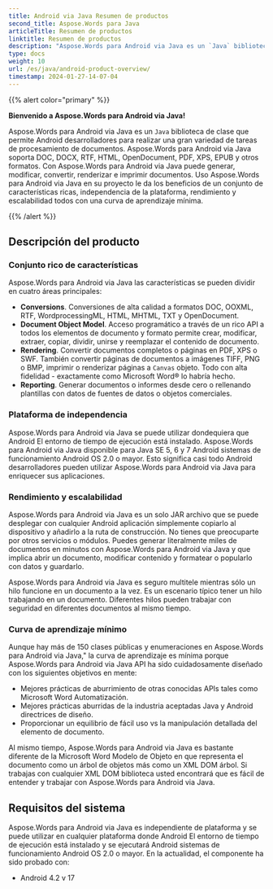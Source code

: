 ```yaml
---
title: Android via Java Resumen de productos
second_title: Aspose.Words para Java
articleTitle: Resumen de productos
linktitle: Resumen de productos
description: "Aspose.Words para Android via Java es un `Java` biblioteca de clase que permite Android desarrolladores para realizar una gran variedad de tareas de procesamiento de documentos."
type: docs
weight: 10
url: /es/java/android-product-overview/
timestamp: 2024-01-27-14-07-04
---
```


{{% alert color="primary" %}}

**Bienvenido a Aspose.Words para Android via Java!**

Aspose.Words para Android via Java es un `Java` biblioteca de clase que permite Android desarrolladores para realizar una gran variedad de tareas de procesamiento de documentos. Aspose.Words para Android via Java soporta DOC, DOCX, RTF, HTML, OpenDocument, PDF, XPS, EPUB y otros formatos. Con Aspose.Words para Android via Java puede generar, modificar, convertir, renderizar e imprimir documentos. Uso Aspose.Words para Android via Java en su proyecto le da los beneficios de un conjunto de características ricas, independencia de la plataforma, rendimiento y escalabilidad todos con una curva de aprendizaje mínima.

{{% /alert %}}

## Descripción del producto

### Conjunto rico de características

Aspose.Words para Android via Java las características se pueden dividir en cuatro áreas principales:

- **Conversions**. Conversiones de alta calidad a formatos DOC, OOXML, RTF, WordprocessingML, HTML, MHTML, TXT y OpenDocument.
- **Document Object Model**. Acceso programático a través de un rico API a todos los elementos de documento y formato permite crear, modificar, extraer, copiar, dividir, unirse y reemplazar el contenido de documento.
- **Rendering**. Convertir documentos completos o páginas en PDF, XPS o SWF. También convertir páginas de documentos a imágenes TIFF, PNG o BMP, imprimir o renderizar páginas a `Canvas` objeto. Todo con alta fidelidad - exactamente como Microsoft Word® lo habría hecho.
- **Reporting**. Generar documentos o informes desde cero o rellenando plantillas con datos de fuentes de datos o objetos comerciales.

### Plataforma de independencia

Aspose.Words para Android via Java se puede utilizar dondequiera que Android El entorno de tiempo de ejecución está instalado. Aspose.Words para Android via Java disponible para Java SE 5, 6 y 7 Android sistemas de funcionamiento Android OS 2.0 o mayor. Esto significa casi todo Android desarrolladores pueden utilizar Aspose.Words para Android via Java para enriquecer sus aplicaciones.

### Rendimiento y escalabilidad

Aspose.Words para Android via Java es un solo JAR archivo que se puede desplegar con cualquier Android aplicación simplemente copiarlo al dispositivo y añadirlo a la ruta de construcción. No tienes que preocuparte por otros servicios o módulos. Puedes generar literalmente miles de documentos en minutos con Aspose.Words para Android via Java y que implica abrir un documento, modificar contenido y formatear o popularlo con datos y guardarlo.

Aspose.Words para Android via Java es seguro multitele mientras sólo un hilo funcione en un documento a la vez. Es un escenario típico tener un hilo trabajando en un documento. Diferentes hilos pueden trabajar con seguridad en diferentes documentos al mismo tiempo.

### Curva de aprendizaje mínimo

Aunque hay más de 150 clases públicas y enumeraciones en Aspose.Words para Android via Java," la curva de aprendizaje es mínima porque Aspose.Words para Android via Java API ha sido cuidadosamente diseñado con los siguientes objetivos en mente:

- Mejores prácticas de aburrimiento de otras conocidas APIs tales como Microsoft Word Automatización.
- Mejores prácticas aburridas de la industria aceptadas Java y Android directrices de diseño.
- Proporcionar un equilibrio de fácil uso vs la manipulación detallada del elemento de documento.

Al mismo tiempo, Aspose.Words para Android via Java es bastante diferente de la Microsoft Word Modelo de Objeto en que representa el documento como un árbol de objetos más como un XML DOM árbol. Si trabajas con cualquier XML DOM biblioteca usted encontrará que es fácil de entender y trabajar con Aspose.Words para Android via Java.

## Requisitos del sistema

Aspose.Words para Android via Java es independiente de plataforma y se puede utilizar en cualquier plataforma donde Android El entorno de tiempo de ejecución está instalado y se ejecutará Android sistemas de funcionamiento Android OS 2.0 o mayor. En la actualidad, el componente ha sido probado con:

- Android 4.2 v 17
